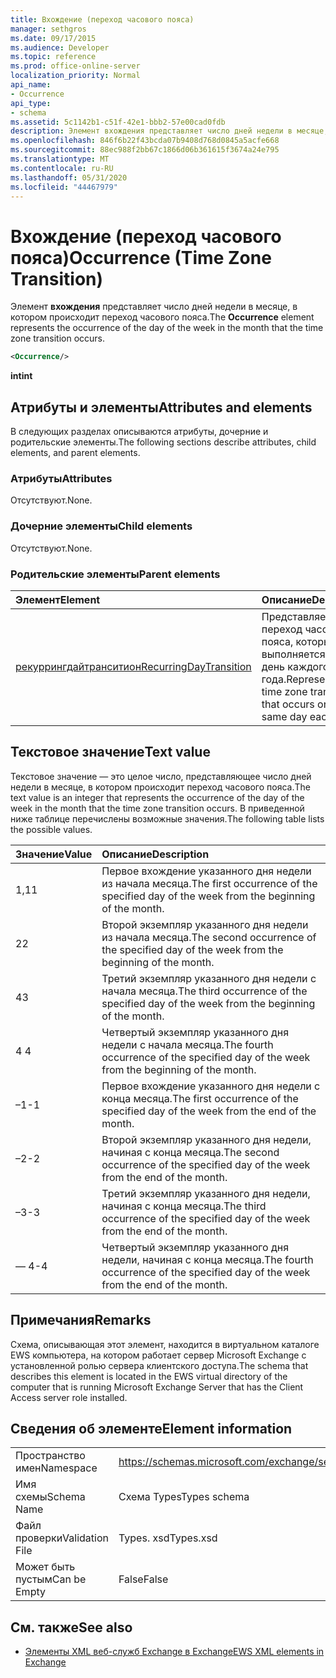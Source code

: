 ```yaml
---
title: Вхождение (переход часового пояса)
manager: sethgros
ms.date: 09/17/2015
ms.audience: Developer
ms.topic: reference
ms.prod: office-online-server
localization_priority: Normal
api_name:
- Occurrence
api_type:
- schema
ms.assetid: 5c1142b1-c51f-42e1-bbb2-57e00cad0fdb
description: Элемент вхождения представляет число дней недели в месяце, в котором происходит переход часового пояса.
ms.openlocfilehash: 846f6b22f43bcda07b9408d768d0845a5acfe668
ms.sourcegitcommit: 88ec988f2bb67c1866d06b361615f3674a24e795
ms.translationtype: MT
ms.contentlocale: ru-RU
ms.lasthandoff: 05/31/2020
ms.locfileid: "44467979"
---
```

# <a name="occurrence-time-zone-transition"></a><span data-ttu-id="13a3d-103">Вхождение (переход часового пояса)</span><span class="sxs-lookup"><span data-stu-id="13a3d-103">Occurrence (Time Zone Transition)</span></span>

<span data-ttu-id="13a3d-104">Элемент **вхождения** представляет число дней недели в месяце, в котором происходит переход часового пояса.</span><span class="sxs-lookup"><span data-stu-id="13a3d-104">The **Occurrence** element represents the occurrence of the day of the week in the month that the time zone transition occurs.</span></span> 
  
```xml
<Occurrence/>
```

<span data-ttu-id="13a3d-105">**int**</span><span class="sxs-lookup"><span data-stu-id="13a3d-105">**int**</span></span>

## <a name="attributes-and-elements"></a><span data-ttu-id="13a3d-106">Атрибуты и элементы</span><span class="sxs-lookup"><span data-stu-id="13a3d-106">Attributes and elements</span></span>

<span data-ttu-id="13a3d-107">В следующих разделах описываются атрибуты, дочерние и родительские элементы.</span><span class="sxs-lookup"><span data-stu-id="13a3d-107">The following sections describe attributes, child elements, and parent elements.</span></span>
  
### <a name="attributes"></a><span data-ttu-id="13a3d-108">Атрибуты</span><span class="sxs-lookup"><span data-stu-id="13a3d-108">Attributes</span></span>

<span data-ttu-id="13a3d-109">Отсутствуют.</span><span class="sxs-lookup"><span data-stu-id="13a3d-109">None.</span></span>
  
### <a name="child-elements"></a><span data-ttu-id="13a3d-110">Дочерние элементы</span><span class="sxs-lookup"><span data-stu-id="13a3d-110">Child elements</span></span>

<span data-ttu-id="13a3d-111">Отсутствуют.</span><span class="sxs-lookup"><span data-stu-id="13a3d-111">None.</span></span>
  
### <a name="parent-elements"></a><span data-ttu-id="13a3d-112">Родительские элементы</span><span class="sxs-lookup"><span data-stu-id="13a3d-112">Parent elements</span></span>

|<span data-ttu-id="13a3d-113">**Элемент**</span><span class="sxs-lookup"><span data-stu-id="13a3d-113">**Element**</span></span>|<span data-ttu-id="13a3d-114">**Описание**</span><span class="sxs-lookup"><span data-stu-id="13a3d-114">**Description**</span></span>|
|:-----|:-----|
|[<span data-ttu-id="13a3d-115">рекуррингдайтранситион</span><span class="sxs-lookup"><span data-stu-id="13a3d-115">RecurringDayTransition</span></span>](recurringdaytransition.md) <br/> |<span data-ttu-id="13a3d-116">Представляет переход часового пояса, который выполняется в один день каждого года.</span><span class="sxs-lookup"><span data-stu-id="13a3d-116">Represents a time zone transition that occurs on the same day each year.</span></span>  <br/> |
   
## <a name="text-value"></a><span data-ttu-id="13a3d-117">Текстовое значение</span><span class="sxs-lookup"><span data-stu-id="13a3d-117">Text value</span></span>

<span data-ttu-id="13a3d-118">Текстовое значение — это целое число, представляющее число дней недели в месяце, в котором происходит переход часового пояса.</span><span class="sxs-lookup"><span data-stu-id="13a3d-118">The text value is an integer that represents the occurrence of the day of the week in the month that the time zone transition occurs.</span></span> <span data-ttu-id="13a3d-119">В приведенной ниже таблице перечислены возможные значения.</span><span class="sxs-lookup"><span data-stu-id="13a3d-119">The following table lists the possible values.</span></span>
  
|<span data-ttu-id="13a3d-120">**Значение**</span><span class="sxs-lookup"><span data-stu-id="13a3d-120">**Value**</span></span>|<span data-ttu-id="13a3d-121">**Описание**</span><span class="sxs-lookup"><span data-stu-id="13a3d-121">**Description**</span></span>|
|:-----|:-----|
|<span data-ttu-id="13a3d-122">1,1</span><span class="sxs-lookup"><span data-stu-id="13a3d-122">1</span></span>  <br/> |<span data-ttu-id="13a3d-123">Первое вхождение указанного дня недели из начала месяца.</span><span class="sxs-lookup"><span data-stu-id="13a3d-123">The first occurrence of the specified day of the week from the beginning of the month.</span></span>  <br/> |
|<span data-ttu-id="13a3d-124">2</span><span class="sxs-lookup"><span data-stu-id="13a3d-124">2</span></span>  <br/> |<span data-ttu-id="13a3d-125">Второй экземпляр указанного дня недели из начала месяца.</span><span class="sxs-lookup"><span data-stu-id="13a3d-125">The second occurrence of the specified day of the week from the beginning of the month.</span></span>  <br/> |
|<span data-ttu-id="13a3d-126">4</span><span class="sxs-lookup"><span data-stu-id="13a3d-126">3</span></span>  <br/> |<span data-ttu-id="13a3d-127">Третий экземпляр указанного дня недели с начала месяца.</span><span class="sxs-lookup"><span data-stu-id="13a3d-127">The third occurrence of the specified day of the week from the beginning of the month.</span></span>  <br/> |
|<span data-ttu-id="13a3d-128">4 </span><span class="sxs-lookup"><span data-stu-id="13a3d-128">4</span></span>  <br/> |<span data-ttu-id="13a3d-129">Четвертый экземпляр указанного дня недели с начала месяца.</span><span class="sxs-lookup"><span data-stu-id="13a3d-129">The fourth occurrence of the specified day of the week from the beginning of the month.</span></span>  <br/> |
|<span data-ttu-id="13a3d-130">–1</span><span class="sxs-lookup"><span data-stu-id="13a3d-130">-1</span></span>  <br/> |<span data-ttu-id="13a3d-131">Первое вхождение указанного дня недели с конца месяца.</span><span class="sxs-lookup"><span data-stu-id="13a3d-131">The first occurrence of the specified day of the week from the end of the month.</span></span>  <br/> |
|<span data-ttu-id="13a3d-132">–2</span><span class="sxs-lookup"><span data-stu-id="13a3d-132">-2</span></span>  <br/> |<span data-ttu-id="13a3d-133">Второй экземпляр указанного дня недели, начиная с конца месяца.</span><span class="sxs-lookup"><span data-stu-id="13a3d-133">The second occurrence of the specified day of the week from the end of the month.</span></span>  <br/> |
|<span data-ttu-id="13a3d-134">–3</span><span class="sxs-lookup"><span data-stu-id="13a3d-134">-3</span></span>  <br/> |<span data-ttu-id="13a3d-135">Третий экземпляр указанного дня недели, начиная с конца месяца.</span><span class="sxs-lookup"><span data-stu-id="13a3d-135">The third occurrence of the specified day of the week from the end of the month.</span></span>  <br/> |
|<span data-ttu-id="13a3d-136">— 4</span><span class="sxs-lookup"><span data-stu-id="13a3d-136">-4</span></span>  <br/> |<span data-ttu-id="13a3d-137">Четвертый экземпляр указанного дня недели, начиная с конца месяца.</span><span class="sxs-lookup"><span data-stu-id="13a3d-137">The fourth occurrence of the specified day of the week from the end of the month.</span></span>  <br/> |
   
## <a name="remarks"></a><span data-ttu-id="13a3d-138">Примечания</span><span class="sxs-lookup"><span data-stu-id="13a3d-138">Remarks</span></span>

<span data-ttu-id="13a3d-139">Схема, описывающая этот элемент, находится в виртуальном каталоге EWS компьютера, на котором работает сервер Microsoft Exchange с установленной ролью сервера клиентского доступа.</span><span class="sxs-lookup"><span data-stu-id="13a3d-139">The schema that describes this element is located in the EWS virtual directory of the computer that is running Microsoft Exchange Server that has the Client Access server role installed.</span></span>
  
## <a name="element-information"></a><span data-ttu-id="13a3d-140">Сведения об элементе</span><span class="sxs-lookup"><span data-stu-id="13a3d-140">Element information</span></span>

|||
|:-----|:-----|
|<span data-ttu-id="13a3d-141">Пространство имен</span><span class="sxs-lookup"><span data-stu-id="13a3d-141">Namespace</span></span>  <br/> |https://schemas.microsoft.com/exchange/services/2006/types  <br/> |
|<span data-ttu-id="13a3d-142">Имя схемы</span><span class="sxs-lookup"><span data-stu-id="13a3d-142">Schema Name</span></span>  <br/> |<span data-ttu-id="13a3d-143">Схема Types</span><span class="sxs-lookup"><span data-stu-id="13a3d-143">Types schema</span></span>  <br/> |
|<span data-ttu-id="13a3d-144">Файл проверки</span><span class="sxs-lookup"><span data-stu-id="13a3d-144">Validation File</span></span>  <br/> |<span data-ttu-id="13a3d-145">Types. xsd</span><span class="sxs-lookup"><span data-stu-id="13a3d-145">Types.xsd</span></span>  <br/> |
|<span data-ttu-id="13a3d-146">Может быть пустым</span><span class="sxs-lookup"><span data-stu-id="13a3d-146">Can be Empty</span></span>  <br/> |<span data-ttu-id="13a3d-147">False</span><span class="sxs-lookup"><span data-stu-id="13a3d-147">False</span></span>  <br/> |
   
## <a name="see-also"></a><span data-ttu-id="13a3d-148">См. также</span><span class="sxs-lookup"><span data-stu-id="13a3d-148">See also</span></span>

- [<span data-ttu-id="13a3d-149">Элементы XML веб-служб Exchange в Exchange</span><span class="sxs-lookup"><span data-stu-id="13a3d-149">EWS XML elements in Exchange</span></span>](ews-xml-elements-in-exchange.md)

